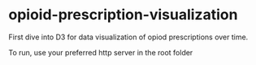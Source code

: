 # opioid-prescription-visualization

First dive into D3 for data visualization of opiod prescriptions over time.

To run, use your preferred http server in the root folder
